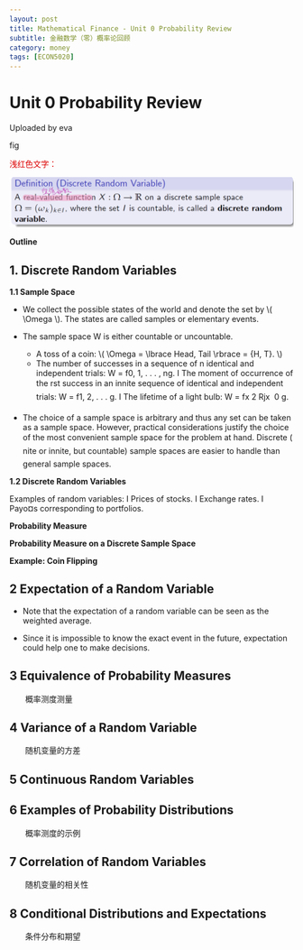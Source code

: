 ```yaml
---
layout: post
title: Mathematical Finance - Unit 0 Probability Review
subtitle: 金融数学（零）概率论回顾
category: money
tags: [ECON5020]
---
```


# Unit 0 Probability Review

Uploaded by eva 

fig


<font color="#dd0000">浅红色文字：</font><br/> 


!["FIG.111"](https://raw.githubusercontent.com/damien0x0023/damien0x0023.github.io/master/assets/images/2020/ECON5020/PR_20210127152938.png "FIG.1")

**Outline**




## 1. Discrete Random Variables  

**1.1 Sample Space**

- We collect the possible states of the world and denote the set by \\( \Omega \\).
The states are called samples or elementary events.


- The sample space W is either countable or uncountable.
    -  A toss of a coin: \\( \Omega = \lbrace Head, Tail \rbrace = {H, T}.  \\)
    - The number of successes in a sequence of n identical and independent
trials: W = f0, 1, . . . , ng.
I The moment of occurrence of the rst success in an innite sequence
of identical and independent trials: W = f1, 2, . . . g.
I The lifetime of a light bulb: W = fx 2 Rjx  0 g.

- The choice of a sample space is arbitrary and thus any set can be
taken as a sample space. However, practical considerations justify the
choice of the most convenient sample space for the problem at hand.
Discrete (nite or innite, but countable) sample spaces are easier to
handle than general sample spaces.

**1.2 Discrete Random Variables**

Examples of random variables:
I Prices of stocks.
I Exchange rates.
I Payo¤s corresponding to portfolios.


**Probability Measure**


**Probability Measure on a Discrete Sample Space**


**Example: Coin Flipping**



## 2 Expectation of a Random Variable  

- Note that the expectation of a random variable can be seen as the weighted average.

- Since it is impossible to know the exact event in the future,
expectation could help one to make decisions.




## 3 Equivalence of Probability Measures  
&emsp;&emsp;概率测度测量
## 4 Variance of a Random Variable  
&emsp;&emsp;随机变量的方差
## 5 Continuous Random Variables  
## 6 Examples of Probability Distributions  
&emsp;&emsp;概率测度的示例
## 7 Correlation of Random Variables  
&emsp;&emsp;随机变量的相关性
## 8 Conditional Distributions and Expectations
&emsp;&emsp;条件分布和期望



<script type="text/javascript" id="MathJax-script" async
  src="https://cdn.jsdelivr.net/npm/mathjax@3/es5/tex-svg.js">
</script>